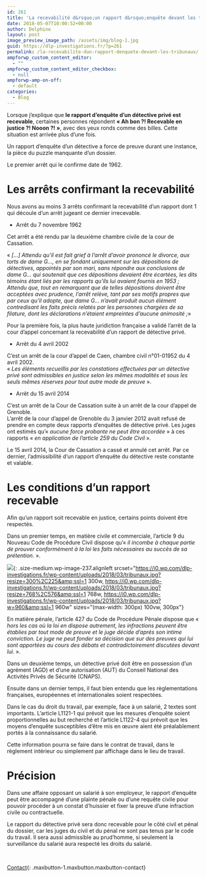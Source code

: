 ```yaml
---
id: 261
title: 'La recevabilité d&rsquo;un rapport d&rsquo;enquête devant les tribunaux'
date: 2018-05-07T10:00:52+00:00
author: Delphine
layout: post
image_preview_image_path: /assets/img/blog-1.jpg
guid: https://dlp-investigations.fr/?p=261
permalink: /la-recevabilite-dun-rapport-denquete-devant-les-tribunaux/
ampforwp_custom_content_editor:
  - ""
ampforwp_custom_content_editor_checkbox:
  - null
ampforwp-amp-on-off:
  - default
categories:
  - Blog
---
```


Lorsque j’explique que **le rapport d’enqu&ecirc;te d’un d&eacute;tective priv&eacute; est recevable**, certaines personnes r&eacute;pondent **&laquo; Ah bon ?! Recevable en justice ?! Nooon ?! &raquo;**, avec des yeux ronds comme des billes. Cette situation est arriv&eacute;e plus d’une fois.

Un rapport d’enqu&ecirc;te d’un d&eacute;tective a force de preuve durant une instance, la pi&egrave;ce du puzzle manquante d’un dossier.

Le premier arr&ecirc;t qui le confirme date de 1962.

# Les arr&ecirc;ts confirmant la recevabilit&eacute;

Nous avons au moins 3 arr&ecirc;ts confirmant la recevabilit&eacute; d’un rapport dont 1 qui d&eacute;coule d’un arr&ecirc;t jugeant ce dernier irrecevable.

* Arr&ecirc;t du 7 novembre 1962

Cet arr&ecirc;t a &eacute;t&eacute; rendu par la deuxi&egrave;me chambre civile de la cour de Cassation.

&laquo; *[…] Attendu qu’il est fait grief &agrave; l’arr&ecirc;t d’avoir prononc&eacute; le divorce, aux torts de dame G…, en se fondant uniquement sur les d&eacute;positions de d&eacute;tectives, appoint&eacute;s par son mari, sans r&eacute;pondre aux conclusions de dame G… qui soutenait que ces d&eacute;positions devaient &ecirc;tre &eacute;cart&eacute;es, les dits t&eacute;moins &eacute;tant li&eacute;s par les rapports qu’ils lui avaient fournis en 1953 ;*<br>*Attendu que, tout en remarquant que de telles d&eacute;positions doivent &ecirc;tre accept&eacute;es avec prudence, l’arr&ecirc;t rel&egrave;ve, tant par ses motifs propres que par ceux qu’il adopte, que dame G… n’avait produit aucun &eacute;l&eacute;ment contredisant les faits pr&eacute;cis relat&eacute;s par les personnes charg&eacute;es de sa filature, dont les d&eacute;clarations n’&eacute;taient empreintes d’aucune animosit&eacute; ;*&raquo;

Pour la premi&egrave;re fois, la plus haute juridiction fran&ccedil;aise a valid&eacute; l’arr&ecirc;t de la cour d’appel concernant la recevabilit&eacute; d’un rapport de d&eacute;tective priv&eacute;.

* Arr&ecirc;t du 4 avril 2002

C’est un arr&ecirc;t de la cour d’appel de Caen, chambre civil n&deg;01-01952 du 4 avril 2002.<br>&laquo; *Les &eacute;l&eacute;ments recueillis par les constations effectu&eacute;es par un d&eacute;tective priv&eacute; sont admissibles en justice selon les m&ecirc;mes modalit&eacute;s et sous les seuls m&ecirc;mes r&eacute;serves pour tout autre mode de preuve* &raquo;.

* Arr&ecirc;t du 15 avril 2014

C’est un arr&ecirc;t de la Cour de Cassation suite &agrave; un arr&ecirc;t de la cour d’appel de Grenoble.<br>L’arr&ecirc;t de la cour d’appel de Grenoble du 3 janvier 2012 avait refus&eacute; de prendre en compte deux rapports d’enqu&ecirc;tes de d&eacute;tective priv&eacute;. Les juges ont estim&eacute;s qu’&laquo; *aucune force probante ne peut &ecirc;tre accord&eacute;e* &raquo; &agrave; ces rapports &laquo; *en application de l’article 259 du Code Civil* &raquo;.

Le 15 avril 2014, la Cour de Cassation a cass&eacute; et annul&eacute; cet arr&ecirc;t. Par ce dernier, l’admissibilit&eacute; d’un rapport d’enqu&ecirc;te du d&eacute;tective reste constante et valable.

# Les conditions d’un rapport recevable

Afin qu’un rapport soit recevable en justice, certains points doivent &ecirc;tre respect&eacute;s.

Dans un premier temps, en mati&egrave;re civile et commerciale, l’article 9 du Nouveau Code de Proc&eacute;dure Civil dispose qu’&laquo; *il incombe &agrave; chaque partie de prouver conform&eacute;ment &agrave; la loi les faits n&eacute;cessaires au succ&egrave;s de sa pr&eacute;tention.* &raquo;.

![](https://i0.wp.com/dlp-investigations.fr/wp-content/uploads/2018/03/tribunaux.jpg?resize=300%2C225&amp;ssl=1){: .size-medium.wp-image-237.alignleft srcset="https://i0.wp.com/dlp-investigations.fr/wp-content/uploads/2018/03/tribunaux.jpg?resize=300%2C225&amp;ssl=1 300w, https://i0.wp.com/dlp-investigations.fr/wp-content/uploads/2018/03/tribunaux.jpg?resize=768%2C576&amp;ssl=1 768w, https://i0.wp.com/dlp-investigations.fr/wp-content/uploads/2018/03/tribunaux.jpg?w=960&amp;ssl=1 960w" sizes="(max-width: 300px) 100vw, 300px"}

En mati&egrave;re p&eacute;nale, l’article 427 du Code de Proc&eacute;dure P&eacute;nale dispose que &laquo; *hors les cas o&ugrave; la loi en dispose autrement, les infractions peuvent &ecirc;tre &eacute;tablies par tout mode de preuve et le juge d&eacute;cide d’apr&egrave;s son intime conviction. Le juge ne peut fonder sa d&eacute;cision que sur des preuves qui lui sont apport&eacute;es au cours des d&eacute;bats et contradictoirement discut&eacute;es devant lui.* &raquo;.

Dans un deuxi&egrave;me temps, un d&eacute;tective priv&eacute; doit &ecirc;tre en possession d’un agr&eacute;ment (AGD) et d’une autorisation (AUT) du Conseil National des Activit&eacute;s Priv&eacute;s de S&eacute;curit&eacute; (CNAPS).

Ensuite dans un dernier temps, il faut bien entendu que les r&egrave;glementations fran&ccedil;aises, europ&eacute;ennes et internationales soient respect&eacute;es.

Dans le cas du droit du travail, par exemple, face &agrave; un salari&eacute;, 2 textes sont importants. L’article L1121-1 qui pr&eacute;voit que les mesures d’enqu&ecirc;te soient proportionnelles au but recherch&eacute; et l’article L1122-4 qui pr&eacute;voit que les moyens d’enqu&ecirc;te susceptibles d’&ecirc;tre mis en œuvre aient &eacute;t&eacute; pr&eacute;alablement port&eacute;s &agrave; la connaissance du salari&eacute;.

Cette information pourra se faire dans le contrat de travail, dans le r&egrave;glement int&eacute;rieur ou simplement par affichage dans le lieu de travail.

# Pr&eacute;cision

Dans une affaire opposant un salari&eacute; &agrave; son employeur, le rapport d’enqu&ecirc;te peut &ecirc;tre accompagn&eacute; d’une plainte p&eacute;nale ou d’une requ&ecirc;te civile pour pouvoir proc&eacute;der &agrave; un constat d’huissier et fixer la preuve d’une infraction civile ou contractuelle.

Le rapport du d&eacute;tective priv&eacute; sera donc recevable pour le c&ocirc;t&eacute; civil et p&eacute;nal du dossier, car les juges du civil et du p&eacute;nal ne sont pas tenus par le code du travail. Il sera aussi admissible au prud’homme, si seulement la surveillance du salari&eacute; aura respect&eacute; les droits du salari&eacute;.

&nbsp;

[Contact](https://dlp-investigations.fr/contact/ "Contact"){: .maxbutton-1.maxbutton.maxbutton-contact}